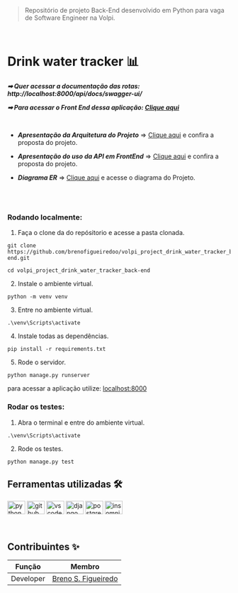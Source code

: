 > Repositório de projeto Back-End desenvolvido em Python para vaga de Software Engineer na Volpi.
 <br />
 
 
 # Drink water tracker 📊  

***➡ Quer acessar a documentação das rotas: http://localhost:8000/api/docs/swagger-ui/***

***➡ Para acessar o Front End dessa aplicação: [Clique aqui](https://github.com/brenofigueiredoo/volpi_project_drink_water_tracker_front-end)***

<br />

* ***Apresentação da Arquitetura do Projeto*** => [Clique aqui](https://share.vidyard.com/watch/NKDF1aRVbmsjAeMvh8Lcd5?) e confira a proposta do projeto.
* ***Apresentação do uso da API em FrontEnd*** => [Clique aqui](https://share.vidyard.com/watch/AMU2Fv6xGATGjqtPcuLwms?) e confira a proposta do projeto.

* ***Diagrama ER*** => [Clique aqui](https://github.com/brenofigueiredoo/volpi_project_drink_water_tracker_back-end/blob/main/diagrama.png) e acesse o diagrama do Projeto.

<br />
&nbsp;

### Rodando localmente:
1. Faça o clone da do repósitorio e acesse a pasta clonada.
```shell
git clone https://github.com/brenofigueiredoo/volpi_project_drink_water_tracker_back-end.git

cd volpi_project_drink_water_tracker_back-end
```
2. Instale o ambiente virtual.
```
python -m venv venv
```
3. Entre no ambiente virtual.
```
.\venv\Scripts\activate
```
4. Instale todas as dependências.
```
pip install -r requirements.txt
```
5. Rode o servidor.
```
python manage.py runserver
```
para acessar a aplicação utilize: [localhost:8000](localhost:8000)
&nbsp;

### Rodar os testes:
1. Abra o terminal e entre do ambiente virtual.
```
.\venv\Scripts\activate
```
2. Rode os testes.
```
python manage.py test
```
## Ferramentas utilizadas 🛠 

 <img align="center" alt="python" height="30" width="40" src="https://cdn.jsdelivr.net/gh/devicons/devicon/icons/python/python-original.svg"> <img align="center" alt="github" height="30" width="40" src="https://cdn.jsdelivr.net/gh/devicons/devicon/icons/github/github-original.svg">
 <img align="center" alt="vscode" height="30" width="40" src="https://cdn.jsdelivr.net/gh/devicons/devicon/icons/vscode/vscode-original.svg"> <img align="center" alt="django" height="30" width="40" src="https://cdn.jsdelivr.net/gh/devicons/devicon/icons/django/django-plain-wordmark.svg">
 <img align="center" alt="postgresql" height="30" width="40" src="https://cdn.jsdelivr.net/gh/devicons/devicon/icons/postgresql/postgresql-original.svg"> 
 <img align="center" alt="insomnia" height="30" width="40" src="https://www.svgrepo.com/show/353904/insomnia.svg">


&nbsp;


## Contribuintes ✨

Função   | Membro
--------- | ------
Developer | [Breno S. Figueiredo](https://www.linkedin.com/in/brenosfigueiredo/)

